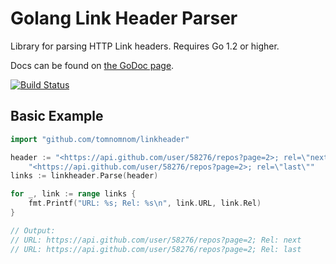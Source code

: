 # Golang Link Header Parser

Library for parsing HTTP Link headers. Requires Go 1.2 or higher.

Docs can be found on [the GoDoc page](https://godoc.org/github.com/TomNomNom/linkheader).

[![Build Status](https://travis-ci.org/TomNomNom/linkheader.svg)](https://travis-ci.org/TomNomNom/linkheader)

## Basic Example

```go
import "github.com/tomnomnom/linkheader"

header := "<https://api.github.com/user/58276/repos?page=2>; rel=\"next\"," +
    "<https://api.github.com/user/58276/repos?page=2>; rel=\"last\""
links := linkheader.Parse(header)

for _, link := range links {
	fmt.Printf("URL: %s; Rel: %s\n", link.URL, link.Rel)
}

// Output:
// URL: https://api.github.com/user/58276/repos?page=2; Rel: next
// URL: https://api.github.com/user/58276/repos?page=2; Rel: last
```


